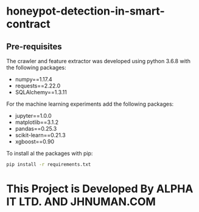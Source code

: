 # honeypot-detection-in-smart-contract


## Pre-requisites

The crawler and feature extractor was developed using python 3.6.8 with the following packages:

- numpy==1.17.4
- requests==2.22.0
- SQLAlchemy==1.3.11

For the machine learning experiments add the following packages:

- jupyter==1.0.0
- matplotlib==3.1.2
- pandas==0.25.3
- scikit-learn==0.21.3
- xgboost==0.90

To install al the packages with pip:

```bash
pip install -r requirements.txt
```

# This Project is Developed By ALPHA IT LTD. AND JHNUMAN.COM
